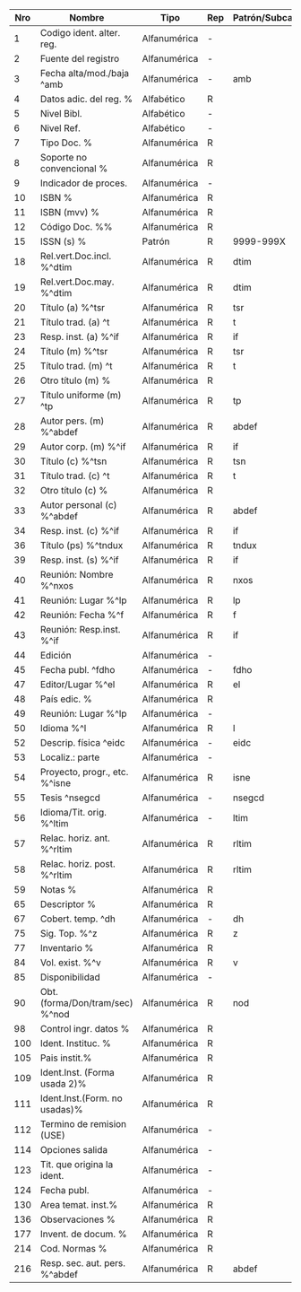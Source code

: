 Nro | Nombre | Tipo | Rep | Patrón/Subcampo
---|------|----|---|------
1 | Codigo ident. alter. reg. | Alfanumérica | - | 
2|Fuente del registro|Alfanumérica|-| 
3|Fecha alta/mod./baja ^amb | Alfanumérica |- |amb
4|Datos adic. del reg. %| Alfabético |R | 
5|Nivel Bibl.| Alfabético |- | 
6|Nivel Ref.| Alfabético |- | 
7|Tipo Doc. %| Alfanumérica |R | 
8|Soporte no convencional %| Alfanumérica |R | 
9|Indicador de proces.| Alfanumérica |- | 
10|ISBN  %| Alfanumérica |R | 
11|ISBN (mvv) %| Alfanumérica |R | 
12|Código Doc. %%| Alfanumérica |R | 
15|ISSN (s) %| Patrón |R | 9999-999X
18|Rel.vert.Doc.incl. %^dtim| Alfanumérica |R | dtim
19|Rel.vert.Doc.may. %^dtim| Alfanumérica |R | dtim
20|Título (a) %^tsr| Alfanumérica |R |tsr
21|Título trad. (a) ^t| Alfanumérica |R | t
23|Resp. inst. (a) %^if| Alfanumérica |R | if
24|Título (m) %^tsr| Alfanumérica |R | tsr
25|Título trad. (m) ^t| Alfanumérica |R |t
26|Otro título (m) %| Alfanumérica |R | 
27|Título uniforme (m) ^tp| Alfanumérica |R | tp
28|Autor pers. (m) %^abdef| Alfanumérica |R | abdef
29|Autor corp. (m) %^if| Alfanumérica |R |if
30|Título (c) %^tsn| Alfanumérica |R |tsn
31|Título trad. (c) ^t| Alfanumérica |R | t
32|Otro título (c) %| Alfanumérica |R | 
33|Autor personal (c) %^abdef| Alfanumérica |R | abdef
34|Resp. inst. (c) %^if| Alfanumérica |R | if
36|Título (ps) %^tndux| Alfanumérica |R | tndux
39|Resp. inst. (s) %^if| Alfanumérica |R | if
40|Reunión: Nombre %^nxos| Alfanumérica |R | nxos
41|Reunión: Lugar %^lp| Alfanumérica |R | lp
42|Reunión: Fecha %^f| Alfanumérica |R | f
43|Reunión: Resp.inst. %^if| Alfanumérica |R | if
44|Edición| Alfanumérica |- | 
45|Fecha publ. ^fdho| Alfanumérica |- | fdho 
47|Editor/Lugar %^el| Alfanumérica |R | el
48|País edic. %| Alfanumérica |R | 
49|Reunión: Lugar %^lp| Alfanumérica |- | 
50|Idioma %^l| Alfanumérica |R | l
52|Descrip. física ^eidc| Alfanumérica |- | eidc
53|Localiz.: parte| Alfanumérica |- | 
54|Proyecto, progr., etc. %^isne| Alfanumérica |R | isne
55|Tesis ^nsegcd| Alfanumérica |- | nsegcd
56|Idioma/Tit. orig. %^ltim| Alfanumérica |- | ltim
57|Relac. horiz. ant. %^rltim| Alfanumérica |R | rltim
58|Relac. horiz. post. %^rltim| Alfanumérica |R | rltim
59|Notas %| Alfanumérica |R | 
65|Descriptor %| Alfanumérica |R | 
67|Cobert. temp. ^dh| Alfanumérica |- | dh
75|Sig. Top. %^z| Alfanumérica |R |z 
77|Inventario %| Alfanumérica |R | 
84|Vol. exist. %^v| Alfanumérica |R | v
85|Disponibilidad| Alfanumérica |- | 
90|Obt.(forma/Don/tram/sec) %^nod| Alfanumérica |R | nod
98|Control ingr. datos %| Alfanumérica |R | 
100|Ident. Instituc. %| Alfanumérica |R | 
105|Pais instit.%| Alfanumérica |R | 
109|Ident.Inst. (Forma usada 2)%| Alfanumérica |R | 
111|Ident.Inst.(Form. no usadas)%| Alfanumérica |R | 
112|Termino de remision (USE)| Alfanumérica |- | 
114|Opciones salida| Alfanumérica |- | 
123|Tit. que origina la ident.| Alfanumérica |- | 
124|Fecha publ.| Alfanumérica |- | 
130|Area temat. inst.%| Alfanumérica |R | 
136|Observaciones %| Alfanumérica |R | 
177|Invent. de docum. %| Alfanumérica |R | 
214|Cod. Normas %| Alfanumérica |R | 
216|Resp. sec. aut. pers. %^abdef| Alfanumérica |R | abdef



